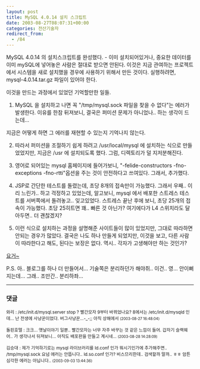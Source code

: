 ```yaml
---
layout: post
title: MySQL 4.0.14 설치 스크립트
date: 2003-08-27T08:07:31+00:00
categories: 전산기술자
redirect_from:
  - /84
---
```


MySQL 4.0.14 의 설치스크립트를 완성했다. - 이미 설치되어있거나, 중요한 데이터를 이미 mySQL에 넣어놓은 사람은 절대로 받으면 안된다. 이것은 지금 관여하는 프로젝트에서 시스템을 새로 설치했을 경우에 사용하기 위해서 만든 것이다. 실행하려면, mysql-4.0.14.tar.gz 파일이 있어야 한다.

이것을 만드는 과정에서 있었던 기억할만한 일들.

1. MySQL 을 설치하고 나면 꼭 "/tmp/mysql.sock 파일을 찾을 수 없다"는 에러가 발생한다. 이유를 한참 뒤져보니, 결국은 퍼미션 문제가 아니었나.. 하는 생각이 드는데...

지금은 어떻게 하면 그 에러를 재현할 수 있는지 기억나지 않는다.

2. 따라서 퍼미션을 조절하기 쉽게 하려고 /usr/local/mysql 에 설치하는 식으로 만들었었지만, 지금은 /usr 에 설치되도록 했다. 그럼, 디렉토리가 덜 지저분해진다.

3. 영어로 되어있는 mysql 홈페이지에 들어가보니, "-felide-constructors -fno-exceptions -fno-rtti"옵션을 주는 것이 안전하다고 쓰여있다. 그래서, 추가했다.

4. JSP로 간단한 테스트를 돌렸는데, 초당 8개의 접속만이 가능했다. 그래서 우째.. 이리 느린가.. 하고 걱정하고 있었는데, 알고보니, mysql 에서 배포한 스트레스 테스트를 서버쪽에서 돌려놓고.. 잊고있었다. 스트레스 끝난 후에 보니, 초당 25개의 접속이 가능했다. 초당 25히트면 꽤.. 빠른 것 아닌가? 여기에다가 L4 스위치라도 달아두면.. 더 괜찮겠지?

5. 이런 식으로 설치하는 과정을 설명해준 사이트들이 많이 있었지만, 그대로 따라하면 안되는 경우가 많았다. 결국은 나도 하나 만들게 되었지만, 이것을 보고, 다른 사람이 따라한다고 해도, 된다는 보장은 없다. 역시.. 각자가 고생해야만 하는 것인가?

<a href="http://jinto.pe.kr/logs/archives/compile_mysql">요거~</a>

P.S. 아.. 블로그를 하나 더 만들어서... 기술쪽은 분리하던가 해야쥐.. 이건.. 영... 안이뻐 지는데... 그래.. 조만간.. 분리하좌...

* * *

### 댓글



<!--- cmt:184 --->
<!--- mail: --->
<!--- parent:0 --->

<small class=comment>와리 : /etc/init.d/mysql.server stop ? 빨간모자 9부터 바뀌었나요?  8에서는 /etc/init.d/mysqld 인데...  난 전생에 사냥꾼이었다.  버그사냥꾼...-_-;;  아직 상해에서 <small>(2003-08-27 16:48:04)</small></small>


<!--- cmt:185 --->
<!--- mail: --->
<!--- parent:0 --->

<small class=comment>돌핀호텔 : 크크... 옛날이야기 일뿐..  빨간모자는 너무 자주 바꾸는 것 같은 느낌이 들어.  갑자기  슬랙웨어.. 가 생각나서 뒤져보니... 아직도 배포판을 만들고 계시네... <small>(2003-08-28 14:28:09)</small></small>


<!--- cmt:186 --->
<!--- mail: --->
<!--- parent:0 --->

<small class=comment>김승대 : 제가 기억하기로는 mysql 라이브러리를 ld.conf 인가 뭐시기인가에 추가해주면.. /tmp/mysql.sock 요넘 에러는 안뜹니다.. ld.so.conf 인가? 비스므리한데.. 검색할까 말까.. ㅎㅎ 암튼 심각한 에러는 아닙니다.. <small>(2003-09-03 13:44:36)</small></small>

